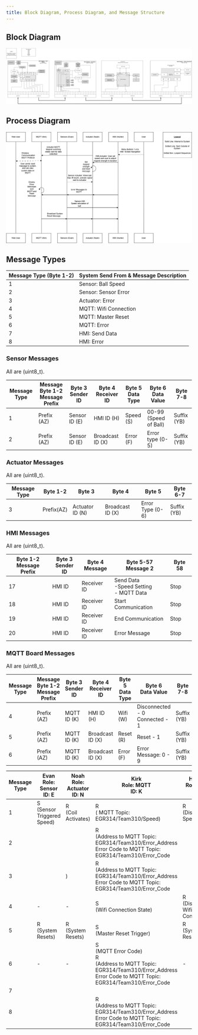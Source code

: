 ```yaml
---
title: Block Diagram, Process Diagram, and Message Structure
---
```


## Block Diagram

![Block Diagram](https://github.com/ASU-EGR314-2025-S-310/ASU-EGR314-2025-S-310.github.io/blob/main/assets/Team310BlockDiagram.png?raw=true)

## Process Diagram

![Process Diagram](https://github.com/ASU-EGR314-2025-S-310/ASU-EGR314-2025-S-310.github.io/blob/main/assets/SequenceDiagram.png?raw=true)

## Message Types

| Message Type (Byte 1-2) | System Send From & Message Description |
|-------------------------|--------------------------------------|
| 1  | Sensor: Ball Speed |
| 2  | Sensor: Sensor Error |
| 3 | Actuator: Error |
| 4 | MQTT: Wifi Connection |
| 5  | MQTT: Master Reset |
| 6  | MQTT: Error|
| 7  | HMI: Send Data |
| 8 | HMI: Error |


### Sensor Messages

All are (uint8_t).

| Message Type | Message Byte 1-2 <br> Message Prefix | Byte 3 <br> Sender ID | Byte 4 <br> Receiver ID | Byte 5 <br> Data Type | Byte 6 <br> Data Value| Byte 7-8 |
|----------|---------------|--------|-----------|--------|--| --|
| 1 | Prefix (AZ)| Sensor ID (E)| HMI ID (H)|Speed (S) | 00-99 (Speed of Ball) | Suffix (YB) |
| 2 | Prefix (AZ)| Sensor ID (E)| Broadcast ID (X)| Error (F) | Error type (0-5) | Suffix (YB) |

### Actuator Messages

All are (uint8_t).

|  Message Type   | Byte 1-2 | Byte 3 | Byte 4 | Byte 5 | Byte 6-7 | 
| ------- |----------|--------|-----------|---------| -----| 
| 3 | Prefix(AZ)  | Actuator ID (N) | Broadcast ID (X) | Error Type (0-6) | Suffix (YB) |

### HMI Messages

All are (uint8_t).

| Byte 1-2 <br> Message Prefix | Byte 3 <br> Sender ID | Byte 4 <br> Message | Byte 5-57 <br> Message 2  | Byte 58 |
|----------|---------------|--------|-----------|--------|
| 17 | HMI ID | Receiver ID | Send Data <br> -Speed Setting <br> - MQTT Data | Stop| 
| 18 | HMI ID | Receiver ID | Start Communication | Stop |
| 19 | HMI ID | Receiver ID | End Communication | Stop | 
| 20 | HMI ID| Receiver ID  | Error Message | Stop |

### MQTT Board Messages

All are (uint8_t).

| Message Type | Message Byte 1-2 <br> Message Prefix | Byte 3 <br> Sender ID | Byte 4 <br> Receiver ID | Byte 5 <br> Data Type | Byte 6 <br> Data Value| Byte 7-8 |
|----------|---------------|--------|-----------|--------|--| --|
| 4 | Prefix (AZ)| MQTT ID (K)| HMI ID (H)| Wifi (W)| Disconnected - 0 <br> Connected - 1 | Suffix (YB) |
| 5 | Prefix (AZ)| MQTT ID (K)| Broadcast ID (X)| Reset (R)| Reset - 1 | Suffix (YB) |
| 6 | Prefix (AZ)| MQTT ID (K)| Broadcast ID (X)| Error (F)| Error Message: 0 - 9 | Suffix (YB) |


| Message Type |  Evan <br> Role: Sensor <br> ID: E| Noah<br> Role: Actuator <br> ID: N | Kirk <br> Role: MQTT <br> ID: K | Hunter <br> Role: HMI <br> ID: H|
|----------|---------------|--------|-----------|--------|
| 1 | S <br> (Sensor Triggered Speed) | R <br> (Coil Activates)| R <br>( MQTT Topic: EGR314/Team310/Speed)| R <br> (Displays Speed)|
| 2 | | | R <br>(Address to MQTT Topic: EGR314/Team310/Error_Address <br> Error Code to MQTT Topic: EGR314/Team310/Error_Code|
| 3 | | )| R <br>(Address to MQTT Topic: EGR314/Team310/Error_Address <br> Error Code to MQTT Topic: EGR314/Team310/Error_Code| |
| 4 | -| -| S <br> (Wifi Connection State)| R <br> (Displays Wifi Connection)|
| 5 | R <br> (System Resets)| R <br> (System Resets)| S <br> (Master Reset Trigger)| R <br> (System Resets)|
| 6 | -| -| S <br> (MQTT Error Code)<br> R <br>(Address to MQTT Topic: EGR314/Team310/Error_Address <br> Error Code to MQTT Topic: EGR314/Team310/Error_Code | -|
| 7 || | | |
| 8 | ||R <br>(Address to MQTT Topic: EGR314/Team310/Error_Address <br> Error Code to MQTT Topic: EGR314/Team310/Error_Code||